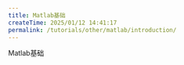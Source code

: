 ```yaml
---
title: Matlab基础
createTime: 2025/01/12 14:41:17
permalink: /tutorials/other/matlab/introduction/
---
```

Matlab基础